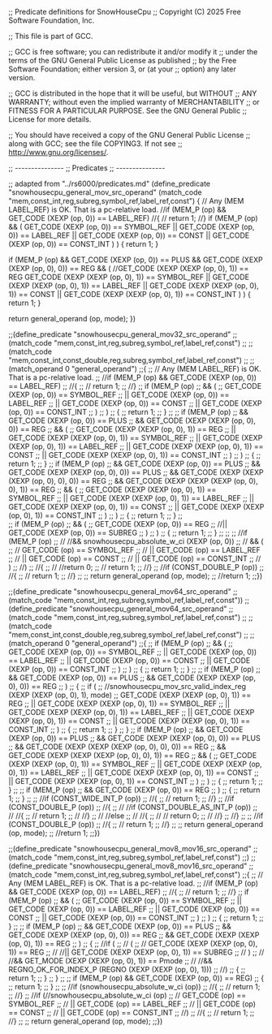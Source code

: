 ;; Predicate definitions for SnowHouseCpu
;; Copyright (C) 2025 Free Software Foundation, Inc.

;; This file is part of GCC.

;; GCC is free software; you can redistribute it and/or modify it
;; under the terms of the GNU General Public License as published
;; by the Free Software Foundation; either version 3, or (at your
;; option) any later version.

;; GCC is distributed in the hope that it will be useful, but WITHOUT
;; ANY WARRANTY; without even the implied warranty of MERCHANTABILITY
;; or FITNESS FOR A PARTICULAR PURPOSE.  See the GNU General Public
;; License for more details.

;; You should have received a copy of the GNU General Public License
;; along with GCC; see the file COPYING3.  If not see
;; <http://www.gnu.org/licenses/>.

;; ---------------
;; Predicates
;; ---------------

;; adapted from "../rs6000/predicates.md"
(define_predicate "snowhousecpu_general_mov_src_operand"
  (match_code "mem,const_int,reg,subreg,symbol_ref,label_ref,const")
{
  // Any (MEM LABEL_REF) is OK. That is a pc-relative load.
  //if (MEM_P (op) && GET_CODE (XEXP (op, 0)) == LABEL_REF)
  //{
  //  return 1;
  //}
  if (MEM_P (op)
    && (
      GET_CODE (XEXP (op, 0)) == SYMBOL_REF
      || GET_CODE (XEXP (op, 0)) == LABEL_REF
      || GET_CODE (XEXP (op, 0)) == CONST
      || GET_CODE (XEXP (op, 0)) == CONST_INT
    )
  )
  {
    return 1;
  }

  if (MEM_P (op)
    && GET_CODE (XEXP (op, 0)) == PLUS
    && GET_CODE (XEXP (XEXP (op, 0), 0)) == REG
    && (
      //GET_CODE (XEXP (XEXP (op, 0), 1)) == REG
      GET_CODE (XEXP (XEXP (op, 0), 1)) == SYMBOL_REF
      || GET_CODE (XEXP (XEXP (op, 0), 1)) == LABEL_REF
      || GET_CODE (XEXP (XEXP (op, 0), 1)) == CONST
      || GET_CODE (XEXP (XEXP (op, 0), 1)) == CONST_INT
    )
  )
  {
    return 1;
  }

  return general_operand (op, mode);
})

;;(define_predicate "snowhousecpu_general_mov32_src_operand"
;;  (match_code "mem,const_int,reg,subreg,symbol_ref,label_ref,const")
;;  ;;(match_code "mem,const_int,const_double,reg,subreg,symbol_ref,label_ref,const")
;;  ;;(match_operand 0 "general_operand")
;;{
;;  // Any (MEM LABEL_REF) is OK. That is a pc-relative load.
;;  //if (MEM_P (op) && GET_CODE (XEXP (op, 0)) == LABEL_REF)
;;  //{
;;  //  return 1;
;;  //}
;;  if (MEM_P (op)
;;    && (
;;      GET_CODE (XEXP (op, 0)) == SYMBOL_REF
;;      || GET_CODE (XEXP (op, 0)) == LABEL_REF
;;      || GET_CODE (XEXP (op, 0)) == CONST
;;      || GET_CODE (XEXP (op, 0)) == CONST_INT
;;    )
;;  )
;;  {
;;    return 1;
;;  }
;;
;;  if (MEM_P (op)
;;    && GET_CODE (XEXP (op, 0)) == PLUS
;;    && GET_CODE (XEXP (XEXP (op, 0), 0)) == REG
;;    && (
;;      GET_CODE (XEXP (XEXP (op, 0), 1)) == REG
;;      || GET_CODE (XEXP (XEXP (op, 0), 1)) == SYMBOL_REF
;;      || GET_CODE (XEXP (XEXP (op, 0), 1)) == LABEL_REF
;;      || GET_CODE (XEXP (XEXP (op, 0), 1)) == CONST
;;      || GET_CODE (XEXP (XEXP (op, 0), 1)) == CONST_INT
;;    )
;;  )
;;  {
;;    return 1;
;;  }
;;  if (MEM_P (op)
;;    && GET_CODE (XEXP (op, 0)) == PLUS
;;    && GET_CODE (XEXP (XEXP (op, 0), 0)) == PLUS
;;    && GET_CODE (XEXP (XEXP (XEXP (op, 0), 0), 0)) == REG
;;    && GET_CODE (XEXP (XEXP (XEXP (op, 0), 0), 1)) == REG
;;    && (
;;      GET_CODE (XEXP (XEXP (op, 0), 1)) == SYMBOL_REF
;;      || GET_CODE (XEXP (XEXP (op, 0), 1)) == LABEL_REF
;;      || GET_CODE (XEXP (XEXP (op, 0), 1)) == CONST
;;      || GET_CODE (XEXP (XEXP (op, 0), 1)) == CONST_INT
;;    )
;;  )
;;  {
;;    return 1;
;;  }
;;      
;;  if (MEM_P (op)
;;    && (
;;      GET_CODE (XEXP (op, 0)) == REG
;;      //|| GET_CODE (XEXP (op, 0)) == SUBREG
;;    )
;;  )
;;  {
;;    return 1;
;;  }
;;
;;
;;  //if (MEM_P (op)
;;  //  //&& snowhousecpu_absolute_w_ci (XEXP (op, 0))
;;  //  && (
;;  //    GET_CODE (op) == SYMBOL_REF
;;  //    || GET_CODE (op) == LABEL_REF
;;  //    || GET_CODE (op) == CONST
;;  //    || GET_CODE (op) == CONST_INT
;;  //  )
;;  //)
;;  //{
;;  //  //return 0;
;;  //  return 1;
;;  //}
;;  //if (CONST_DOUBLE_P (op))
;;  //{
;;  //  return 1;
;;  //}
;;
;;  return general_operand (op, mode);
;;  //return 1;
;;})

;;(define_predicate "snowhousecpu_general_mov64_src_operand"
;;  (match_code "mem,const_int,reg,subreg,symbol_ref,label_ref,const"))
;;(define_predicate "snowhousecpu_general_mov64_src_operand"
;;  (match_code "mem,const_int,reg,subreg,symbol_ref,label_ref,const")
;;  ;;(match_code "mem,const_int,const_double,reg,subreg,symbol_ref,label_ref,const")
;;  ;;(match_operand 0 "general_operand")
;;{
;;  if (MEM_P (op)
;;    && (
;;      GET_CODE (XEXP (op, 0)) == SYMBOL_REF
;;      || GET_CODE (XEXP (op, 0)) == LABEL_REF
;;      || GET_CODE (XEXP (op, 0)) == CONST
;;      || GET_CODE (XEXP (op, 0)) == CONST_INT
;;    )
;;  )
;;  {
;;    return 1;
;;  }
;;
;;  if (MEM_P (op)
;;    && GET_CODE (XEXP (op, 0)) == PLUS
;;    && GET_CODE (XEXP (XEXP (op, 0), 0)) == REG
;;  )
;;  {
;;    if (
;;      //snowhousecpu_mov_src_valid_index_reg (XEXP (XEXP (op, 0), 1), mode)
;;      GET_CODE (XEXP (XEXP (op, 0), 1)) == REG
;;      || GET_CODE (XEXP (XEXP (op, 0), 1)) == SYMBOL_REF
;;      || GET_CODE (XEXP (XEXP (op, 0), 1)) == LABEL_REF
;;      || GET_CODE (XEXP (XEXP (op, 0), 1)) == CONST
;;      || GET_CODE (XEXP (XEXP (op, 0), 1)) == CONST_INT
;;    )
;;    {
;;      return 1;
;;    }
;;  }
;;  if (MEM_P (op)
;;    && GET_CODE (XEXP (op, 0)) == PLUS
;;    && GET_CODE (XEXP (XEXP (op, 0), 0)) == PLUS
;;    && GET_CODE (XEXP (XEXP (XEXP (op, 0), 0), 0)) == REG
;;    && GET_CODE (XEXP (XEXP (XEXP (op, 0), 0), 1)) == REG
;;    && (
;;      GET_CODE (XEXP (XEXP (op, 0), 1)) == SYMBOL_REF
;;      || GET_CODE (XEXP (XEXP (op, 0), 1)) == LABEL_REF
;;      || GET_CODE (XEXP (XEXP (op, 0), 1)) == CONST
;;      || GET_CODE (XEXP (XEXP (op, 0), 1)) == CONST_INT
;;    )
;;  )
;;  {
;;    return 1;
;;  }
;;
;;  if (MEM_P (op)
;;    && GET_CODE (XEXP (op, 0)) == REG
;;  )
;;  {
;;    return 1;
;;  }
;;
;;  //if (CONST_WIDE_INT_P (op))
;;  //{
;;  //  return 1;
;;  //}
;;  //if (CONST_DOUBLE_P (op))
;;  //{
;;  //  //if (CONST_DOUBLE_AS_INT_P (op))
;;  //  //{
;;  //    return 1;
;;  //  //}
;;  //  //else
;;  //  //{
;;  //  //  return 0;
;;  //  //}
;;  //}
;;
;;  //if (CONST_DOUBLE_P (op))
;;  //{
;;  //  return 1;
;;  //}
;;
;;  return general_operand (op, mode);
;;  //return 1;
;;})

;;(define_predicate "snowhousecpu_general_mov8_mov16_src_operand"
;;  (match_code "mem,const_int,reg,subreg,symbol_ref,label_ref,const")
;;)
;;(define_predicate "snowhousecpu_general_mov8_mov16_src_operand"
;;  (match_code "mem,const_int,reg,subreg,symbol_ref,label_ref,const")
;;{
;;  // Any (MEM LABEL_REF) is OK. That is a pc-relative load.
;;  //if (MEM_P (op) && GET_CODE (XEXP (op, 0)) == LABEL_REF)
;;  //{
;;  //  return 1;
;;  //}
;;  if (MEM_P (op)
;;    && (
;;      GET_CODE (XEXP (op, 0)) == SYMBOL_REF
;;      || GET_CODE (XEXP (op, 0)) == LABEL_REF
;;      || GET_CODE (XEXP (op, 0)) == CONST
;;      || GET_CODE (XEXP (op, 0)) == CONST_INT
;;    )
;;  )
;;  {
;;    return 1;
;;  }
;;
;;  if (MEM_P (op)
;;    && GET_CODE (XEXP (op, 0)) == PLUS
;;    && GET_CODE (XEXP (XEXP (op, 0), 0)) == REG
;;    && GET_CODE (XEXP (XEXP (op, 0), 1)) == REG
;;  )
;;  {
;;    //if (
;;    //  (
;;    //    GET_CODE (XEXP (XEXP (op, 0), 1)) == REG
;;    //    //|| GET_CODE (XEXP (XEXP (op, 0), 1)) == SUBREG
;;    //  )
;;    //  //&& GET_MODE (XEXP (XEXP (op, 0), 1)) == Pmode
;;    //  //&& REGNO_OK_FOR_INDEX_P (REGNO (XEXP (XEXP (op, 0), 1)))
;;    //)
;;    {
;;      return 1;
;;    }
;;  }
;;
;;  if (MEM_P (op) && GET_CODE (XEXP (op, 0)) == REG)
;;  {
;;    return 1;
;;  }
;;
;;  //if (snowhousecpu_absolute_w_ci (op))
;;  //{
;;  //  return 1;
;;  //}
;;  //if (//snowhousecpu_absolute_w_ci (op)
;;  //  GET_CODE (op) == SYMBOL_REF
;;  //  || GET_CODE (op) == LABEL_REF
;;  //  || GET_CODE (op) == CONST
;;  //  || GET_CODE (op) == CONST_INT
;;  //)
;;  //{
;;  //  return 1;
;;  //}
;;
;;  return general_operand (op, mode);
;;})
